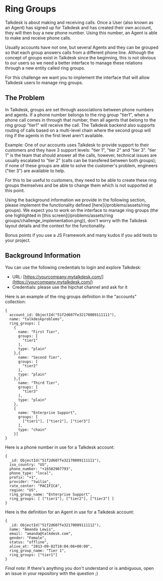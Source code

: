 # Ring Groups

Talkdesk is about making and receiving calls. Once a User (also known as an Agent) has signed up for Talkdesk and has created their own account, they will then buy a new phone number. Using this number, an Agent is able to make and receive phone calls. 

Usually accounts have not one, but several Agents and they can be grouped so that each group answers calls from a different phone line. Although the concept of groups exist in Talkdesk since the beginning, this is not obvious to our users so we need a better interface to manage these relations through a new entity called ring groups. 

For this challenge we want you to implement the interface that will allow Talkdesk users to manage ring groups.

## The Problem

In Talkdesk, groups are set through associations between phone numbers and agents. If a phone number belongs to the ring group "tier1", when a phone call comes in through that number, then all agents that belong to the ring group "tier1" will receive the call. The Talkdesk backend also supports routing of calls based on a multi-level chain where the second group will ring if the agents in the first level aren't available. 

Example: One of our accounts uses Talkdesk to provide support to their customers and they have 3 support levels: "tier 1", "tier 2" and "tier 3". "tier 1" is the team that should answer all the calls, however, technical issues are usually escalated to "tier 2" (calls can be transfered between both groups); if none of these groups are able to solve the customer's problem, engineers ("tier 3") are available to help.

For this to be useful to customers, they need to be able to create these ring groups themselves and be able to change them which is not supported at this point.

Using the background information we provide in the following section, please implement the functionality defined [here](/problems/assets/ring groups). We expect you to work on the interface to manage ring groups (the one highlighted in [this screen](/problems/assets/ring groups/challenge_implementation.png)), don't worry with the Talkdesk layout details and the context for the functionality.

Bonus points if you use a JS Framework and many kudos if you add tests to your project.

## Background Information

You can use the following credentials to login and explore Talkdesk:

- URL: [https://yourcompany.mytalkdesk.com/](https://yourcompany.mytalkdesk.com/)
- Credentials: please use the hipchat channel and ask for it

Here is an example of the ring groups definition in the "accounts" collection:

```
{  
  account_id: ObjectId("51f2d607fe32170009111111"),
  name: "talkdeskproblems",
  ring_groups: [
    {
      name: "First Tier",
      groups: [
        "tier1"
      ],
      type: "plain"
    },{
      name: "Second Tier",
      groups: [
        "tier2"
      ],
      type: "plain"
    },{
      name: "Third Tier",
      groups: [
        "tier3"
      ],
      type: "plain"
    },
    {
      name: "Enterprise Support",
      groups: [
        ["tier1"], ["tier2"], ["tier3"]
      ],
      type: "chain"
    }]
}
```

Here is a phone number in use for a Talkdesk account:

```
{
  _id: ObjectId("51f2d607fe32170009111111"),
  iso_country: "US",
  phone_number: "+16502907793",
  phone_type: "local",
  prefix: "+1",
  provider: "twilio",
  rate_center: "PACIFICA",
  region: "US", 
  ring_group_name: "Enterprise Support",
  ring_groups: [ ["tier1"], ["tier2"], ["tier3"] ]
}
```

Here is the definition for an Agent in use for a Talkdesk account:

```
{
  _id: ObjectId("51f2d607fe32170009111112"),
  name: "Amanda Lewis",
  email: "amanda@talkdesk.com",
  gender: "Female",
  status: "offline",
  alive_at: "2013-09-02T10:04:06+00:00",
  ring_group_name: "Tier 1",
  ring_groups: ["tier1"]
}
```

*Final note*: If there's anything you don't understand or is ambiguous, open an issue in your repository with the question ;) 
